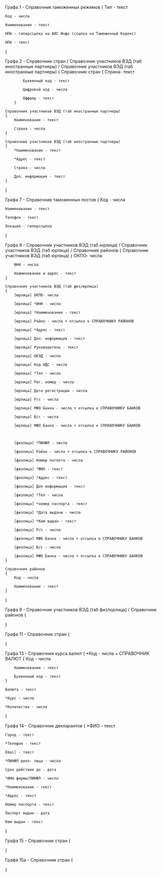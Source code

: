 Графа 1 - Справочник таможенных режимов 
{
    Тип - текст

    Код - числа

    Наименование - текст

    НПА - гиперссылка на АИС Инфо (ссылка на Таможенный Кодекс)

    НПА - текст
}

Графа 2 - Справочник стран / Справочник участников ВЭД (таб иностранные партнеры) / Справочник участников ВЭД (таб иностранные партнеры)
{
    Справочник стран
        {
            Страна- текст

            Буквенный код - текст

            Цифровой код - числа

            Оффшор - текст
        }

    Справочник участников ВЭД (таб иностранные партнеры)
    {
        Наименование - текст

        Страна - числа
    }
    
    Справочник участников ВЭД (таб иностранные партнеры)
    {
        *Наименование - текст

        *Адрес - текст
        
        Страна - числа
        
        Доп. информация - текст
    }
}

Графа 7 - Справочник таможенных постов
{
    Код - числа

    Наименование - текст

    Телефон - текст

    Локация - гиперссылка
}

Графа 8 - Справочник участников ВЭД (таб юрлица) / Справочник участников ВЭД (таб юрлица) / Справочник районов
{
    Справочник участников ВЭД (таб юрлица)
    {
        ОКПО- числа

        ИНН - числа

        Наименование и адрес - текст
    }

    Справочник участников ВЭД (таб физ/юрлица)
    {
        [юрлица] ОКПО- числа

        [юрлица] *ИНН - числа

        [юрлица] *Наименование - текст

        [юрлица] Район - числа + отсылка к СПРАВОЧНИКУ РАЙОНОВ

        [юрлица] *Адрес - текст

        [юрлица] Доп. информация - текст

        [юрлица] Руководитель - текст

        [юрлица] ОКЭД - числа

        [юрлица] Код НДС - числа

        [юрлица] *Тел - числа
        
        [юрлица] Рег. номер - числа

        [юрлица] Дата регистрации - числа

        [юрлица] Р/с - числа

        [юрлица] МФО Банка - числа + отсылка к СПРАВОЧНИКУ БАНКОВ

        [юрлица] В/с - числа

        [юрлица] МФО Банка - числа + отсылка к СПРАВОЧНИКУ БАНКОВ



        [физлица] *ПИНФЛ - числа

        [физлица] Район - числа + отсылка к СПРАВОЧНИКУ РАЙОНОВ

        [физлица] Номер патента - числа

        [физлица] *ФИО - текст

        [физлица] *Адрес - текст

        [физлица] Доп информация - текст

        [физлица] *Тел - числа

        [физлица] *номер паспорта - текст

        [физлица] *Дата выдачи - числа

        [физлица] *Кем выдан - текст

        [физлица] Р/с - числа

        [физлица] МФО Банка - числа + отсылка к СПРАВОЧНИКУ БАНКОВ

        [физлица] В/с - числа

        [физлица] МФО Банка - числа + отсылка к СПРАВОЧНИКУ БАНКОВ
    }

    Справочник районов
    {
        Код - числа

        Наименование - текст
    }
}

Графа 9 - Справочник участников ВЭД (таб физ/юрлица) / Справочник районов
{

}

Графа 11 - Справочник стран
{

}

Графа 13 - Справочник курса валют
{
    *Код - числа + СПРАВОЧНИК ВАЛЮТ
    {
        Код - числа

        Наименование - текст

        Буквенный код - текст
    }

    Валюта - текст

    *Курс - числа

    *Количество - числа
}

Графа 14 - Справочник декларантов 
{
    *ФИО - текст

    Город - текст

    *Телефон - текст

    Email - текст

    *ПИНФЛ декл. лица - числа

    Срок действия до - дата

    *ИНН фирмы/ПИНФЛ - числа

    *Наименование - текст

    *Адрес - текст

    Номер паспорта - текст

    Паспорт выдан - дата

    Кем выдан - текст
}

Графа 15 - Справочник стран
{

}

Графа 15a - Справочник стран
{

}